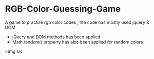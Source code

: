 # RGB-Color-Guessing-Game

<p>A game to practise rgb color codes , the code has mostly used jquery &amp; DOM. </p>

- jQuery and DOM methods has been applied
- Math.random() property has also been applied for random colors

<img src
